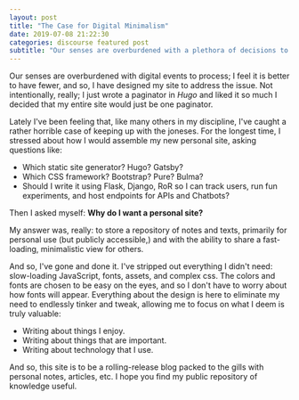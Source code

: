 ```yaml
---
layout: post
title: "The Case for Digital Minimalism"
date: 2019-07-08 21:22:30
categories: discourse featured post
subtitle: "Our senses are overburdened with a plethora of decisions to make; it is better to have fewer."
---
```


Our senses are overburdened with digital events to process; I feel it is better to have fewer, and so, I have designed my site to address the issue. Not intentionally, really; I just wrote a paginator in *Hugo* and liked it so much I decided that my entire site would just be one paginator.

Lately I've been feeling that, like many others in my discipline, I've caught a rather horrible case of keeping up with the joneses. For the longest time, I stressed about how I would assemble my new personal site, asking questions like:

- Which static site generator? Hugo? Gatsby?
- Which CSS framework? Bootstrap? Pure? Bulma?
- Should I write it using Flask, Django, RoR so I can track users, run fun experiments, and host endpoints for APIs and Chatbots?

Then I asked myself: **Why do I want a personal site?**

My answer was, really: to store a repository of notes and texts, primarily for personal use (but publicly accessible,) and with the ability to share a fast-loading, minimalistic view for others.

And so, I've gone and done it. I've stripped out everything I didn't need: slow-loading JavaScript, fonts, assets, and complex css. The colors and fonts are chosen to be easy on the eyes, and so I don't have to worry about how fonts will appear. Everything about the design is here to eliminate my need to endlessly tinker and tweak, allowing me to focus on what I deem is truly valuable:

- Writing about things I enjoy.
- Writing about things that are important.
- Writing about technology that I use.

And so, this site is to be a rolling-release blog packed to the gills with personal notes, articles, etc. I hope you find my public repository of knowledge useful.
